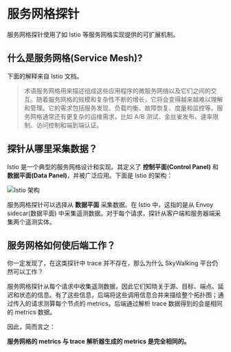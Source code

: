 # 服务网格探针

服务网格探针使用了如 Istio 等服务网格实现提供的可扩展机制。

## 什么是服务网格(Service Mesh)?

下面的解释来自 Istio 文档。

> 术语服务网格用来描述组成这些应用程序的微服务网络以及它们之间的交互。随着服务网格的规模和复杂性不断的增长，它将会变得越来越难以理解和管理。它的需求包括服务发现、负载均衡、故障恢复、度量和监控等。服务网格通常还有更复杂的运维需求，比如 A/B 测试、金丝雀发布、速率限制、访问控制和端到端认证。

## 探针从哪里采集数据？

Istio 是一个典型的服务网格设计和实现。其定义了 **控制平面(Control Panel)** 和 **数据平面(Data Panel)**，并被广泛应用。下面是 Istio 的架构：

![Istio 架构](https://istio.io/latest/docs/ops/deployment/architecture/arch.svg)

服务网格探针可以选择从 **数据平面** 采集数据。在 Istio 中，这指的是从 Envoy sidecar(数据平面) 中采集遥测数据。对于每个请求，探针从客户端和服务器端采集两个遥测实体。

## 服务网格如何使后端工作？

你一定发现了，在这类探针中 trace 并不存在，那么为什么 SkyWalking 平台仍然可以工作？

服务网格探针从每个请求中收集遥测数据，因此它们知晓关于源、目标、端点、延迟和状态的信息。有了这些信息，后端将这些调用信息合并来描绘整个拓扑图；通过传入的请求测算每个节点的 metrics。后端通过解析 trace 数据得到的会是相同的 metrics 数据。

因此，简而言之：

**服务网格的 metrics 与 trace 解析器生成的 metrics 是完全相同的。**